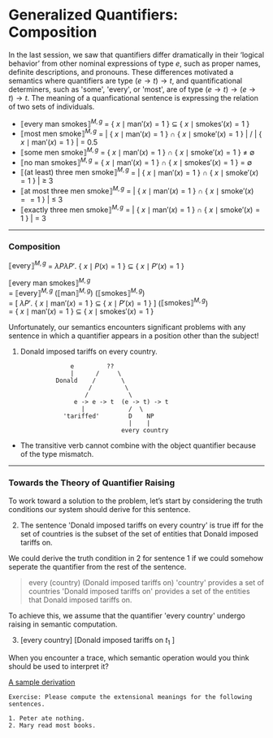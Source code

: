 # Generalized Quantifiers: Composition 

In the last session, we saw that quantifiers differ dramatically in their ‘logical behavior’ from other nominal expressions of type $e$, such as proper names, definite descriptions, and pronouns. These differences motivated a semantics where quantifiers are type $(e \rightarrow t) \rightarrow t$, and quantificational determiners, such as 'some', 'every', or 'most', are of type $(e \rightarrow t) \rightarrow (e \rightarrow t) \rightarrow t$. The meaning of a quanficational sentence is expressing the relation of two sets of individuals. 

- $⟦\text{every man smokes}⟧^{M,g}$ = { $x \mid \text{man}'(x) = 1$ } $\subseteq$ { $x \mid \text{smokes}'(x) = 1$ }
- $⟦\text{most men smoke}⟧^{M,g}$ = | { $x \mid \text{man}'(x)= 1$ } $\cap$ { $x \mid \text{smoke}'(x) =1$ } | / | { $x \mid \text{man}'(x) = 1$ } | = 0.5
- $⟦\text{some men smoke}⟧^{M,g}$ = { $x \mid \text{man}'(x) = 1$ } $\cap$ { $x \mid \text{smoke}'(x) = 1$ } $\neq$ $\emptyset$
- $⟦\text{no man smokes}⟧^{M,g}$ = { $x \mid \text{man}'(x) = 1$ } $\cap$ { $x \mid \text{smokes}'(x) = 1$ } = $\emptyset$
- $⟦\text{(at least) three men smoke}⟧^{M,g}$ = | { $x \mid \text{man}'(x) = 1$ } $\cap$ { $x \mid \text{smoke}'(x) = 1$ } | $\geq$ 3
- $⟦\text{at most three men smoke}⟧^{M,g}$ = | { $x \mid \text{man}'(x) = 1$ } $\cap$ { $x \mid \text{smoke}'(x)= =1$ } | $\leq$ 3
- $⟦\text{exactly three men smoke}⟧^{M,g}$ = | { $x \mid \text{man}'(x) = 1$ } $\cap$ { $x \mid \text{smoke}'(x) = 1$ } | = 3

--- 

### Composition 

$⟦\text{every}⟧^{M,g}$ = $\lambda P \lambda P'$. { $x \mid P(x) = 1$ } $\subseteq$ { $x \mid P'(x) = 1$ }

$⟦\text{every man smokes}⟧^{M,g}$ <br>
= $⟦\text{every}⟧^{M,g}$ ($⟦\text{man}⟧^{M,g}$) ($⟦\text{smokes}⟧^{M,g}$) <br>
= [ $\lambda P'$. { $x \mid \text{man}'(x) = 1$ } $\subseteq$ { $x \mid P'(x) = 1$ } ] ($⟦\text{smokes}⟧^{M,g}$) <br>
= { $x \mid \text{man}'(x) = 1$ } $\subseteq$ { $x \mid \text{smokes}'(x) = 1$ } 

Unfortunately, our semantics encounters significant problems with any sentence in which a quantifier appears in a position other than the subject!

1. Donald imposed tariffs on every country. 

```                 
                 e         ??
                 |      /     \
             Donald    /       \
                      /         \
                     /           \
                  e -> e -> t  (e -> t) -> t
                    |            /  \
               'tariffed'        D    NP
                                 |    |
                               every country

```

- The transitive verb cannot combine with the object quantifier because of the type mismatch.

--- 

### Towards the Theory of Quantifier Raising 

To work toward a solution to the problem, let’s start by considering the truth conditions our system should derive for this sentence.

2. The sentence 'Donald imposed tariffs on every country' is true iff for the set of countries is the subset of the set of entities that Donald imposed tariffs on.

We could derive the truth condition in 2 for sentence 1 if we could somehow seperate the quantifier from the rest of the sentence. 

> every (country) (Donald imposed tariffs on) 
> 'country' provides a set of countries
> 'Donald imposed tariffs on' provides a set of the entities that Donald imposed tariffs on.

To achieve this, we assume that the quantifier 'every country' undergo raising in semantic computation. 

3. [every country] [Donald imposed tariffs on $t_1$ ]

When you encounter a trace, which semantic operation would you think should be used to interpret it? 

[A sample derivation](https://github.com/haozeli-ling/Semantic-Analysis/blob/main/Quantifier_Raising.pdf)

```
Exercise: Please compute the extensional meanings for the following sentences.

1. Peter ate nothing.
2. Mary read most books. 
``` 
